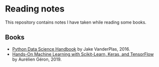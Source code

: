 # Reading notes

This repository contains notes I have taken while reading some books.

## Books

- [Python Data Science Handbook](books/python-data-science-handbook) by Jake VanderPlas, 2016.
- [Hands-On Machine Learning with Scikit-Learn, Keras, and TensorFlow](books/hands-on-machine-learning) by Aurélien Géron, 2019.
